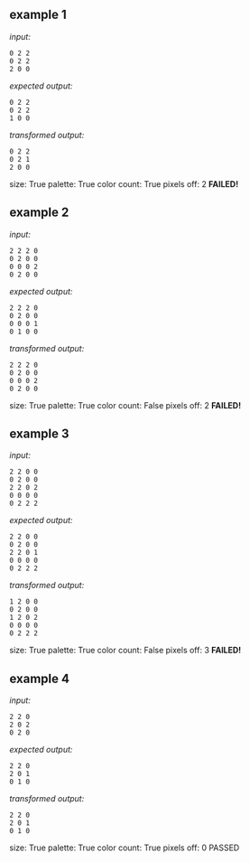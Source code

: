 
## example 1
*input:*
```
0 2 2
0 2 2
2 0 0
```
*expected output:*
```
0 2 2
0 2 2
1 0 0
```
*transformed output:*
```
0 2 2
0 2 1
2 0 0
```
size: True
palette: True
color count: True
pixels off: 2
**FAILED!**

## example 2
*input:*
```
2 2 2 0
0 2 0 0
0 0 0 2
0 2 0 0
```
*expected output:*
```
2 2 2 0
0 2 0 0
0 0 0 1
0 1 0 0
```
*transformed output:*
```
2 2 2 0
0 2 0 0
0 0 0 2
0 2 0 0
```
size: True
palette: True
color count: False
pixels off: 2
**FAILED!**

## example 3
*input:*
```
2 2 0 0
0 2 0 0
2 2 0 2
0 0 0 0
0 2 2 2
```
*expected output:*
```
2 2 0 0
0 2 0 0
2 2 0 1
0 0 0 0
0 2 2 2
```
*transformed output:*
```
1 2 0 0
0 2 0 0
1 2 0 2
0 0 0 0
0 2 2 2
```
size: True
palette: True
color count: False
pixels off: 3
**FAILED!**

## example 4
*input:*
```
2 2 0
2 0 2
0 2 0
```
*expected output:*
```
2 2 0
2 0 1
0 1 0
```
*transformed output:*
```
2 2 0
2 0 1
0 1 0
```
size: True
palette: True
color count: True
pixels off: 0
PASSED
